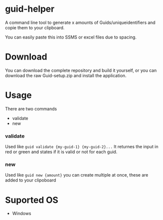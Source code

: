 # guid-helper
A command line tool to generate x amounts of Guids/uniqueidentifiers and copie them to your clipboard.

You can easily paste this into SSMS or excel files due to spacing.

# Download
You can download the complete repository and build it yourself, or you can download the raw Guid-setup.zip and install the application.

# Usage
There are two commands
 - validate
 - new

### validate
Used like `guid validate {my-guid-1} {my-guid-2}...` It returnes the input in red or green and states if it is valid or not for each guid.

### new
Used like `guid new {amount}` you can create multiple at once, these are added to your clipoboard

# Suported OS
 - Windows
